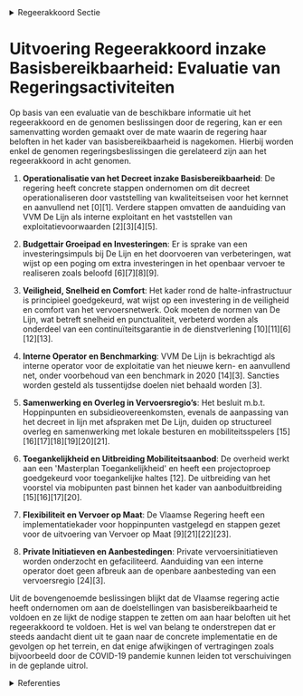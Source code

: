 

<details>
        <summary>Regeerakkoord Sectie </summary>
        <p>1.4 Basisbereikbaarheid We operationaliseren het decreet betreffende de basisbereikbaarheid. Hierbij wordt ingezet op elke vervoerslaag (spoorweg, kern- en aanvullend net en vervoer op maat) en de overstapmogelijkheden tussen deze lagen. We versnellen de modal shift met een budgettair groeipad: extra investeringen gecombineerd met toenemende exploitatiemid-delen moeten leiden tot hoog kwalitatief (extra) aanbod. We maken de alternatieven voor de wagen aantrekkelijker door te investeren in hun veiligheid, snelheid en comfort. In de vervoersregio’s overleggen de diverse mobiliteitsspelers (De Lijn, departement MOW, AWV, De Vlaamse Waterweg, NMBS, Infrabel… ) op structurele basis met de lokale besturen, onder regie van het departement MOW. Zo kan er beter worden ingespeeld op de (lokale) vraag en wordt het combimobiliteitsbeleid mee van onderen uit aangestuurd. De vervoerregio’s hebben beslis-singsrecht omtrent het aanvullend net en het vervoer op maat en geven advies inzake het kernnet dat in handen blijft van de Vlaamse overheid. De Lijn is in de vorige legislatuur hervormd tot een slankere vervoersorganisatie met een verhoogde kostendekkingsgraad. Sowieso blijft De Lijn verder een hogere kostendekkingsgraad realiseren en blijft kostenefficiëntie een perma-nente drijfveer. Anderzijds blijft De Lijn, mits het succesvol doorstaan van een benchmark in 2020, ook de interne operator in Vlaanderen voor de exploitatie van het nieuwe vraaggestuurde kern- en aanvullend net. In de tweede helft van deze regeerperiode zal er in 1 vervoersregio een piloot-project worden opgezet om daar via tendering een operator voor het vraaggestuurde kern- en aanvullend net aan te duiden binnen die vervoers-regio. We onderzoeken tevens hoe we de drem-pels in de regelgeving kunnen wegwerken voor private vervoersinitiatieven. De focus ligt nu op een betere dienstverlening, vooral inzake commerciële snelheid en stiptheid, en een verhoging van aanbod en comfort. We vertrekken hierbij vanuit de huidige en toekom-stige effectieve vervoersvragen op het terrein. Een betere dienstverlening betekent ook een zekere dienstverlening. Daarom zetten we een stap verder op het vlak van een gegarandeerde dienstverlening. De regering zal De Lijn opdragen om - na overleg met sociale partners – verdere stappen te zetten m.b.t. het aanbieden van gegarandeerde dienstverlening. Bij gebreke aan resultaten binnen de termijn van zes maanden, zal de regering het initiatief nemen om voormelde doelstelling alsnog te realiseren. De Lijn zorgt tevens voor een uniform systeem voor de afhan-deling van verkeersboetes van chauffeurs in de plaats van de huidige verschillen per provincie. Het vervoer op maat wordt uitgebouwd door de vervoerregio’s met ondersteuning door het depar-tement MOW. De Vlaamse regering zal daarvoor gebiedsdekkend extra middelen voorzien voor heel Vlaanderen. Deze worden geobjectiveerd vastgelegd en verdeeld tussen de verschillende vervoersregio’s. We bieden zowel open gebruikers als bijzondere doelgroepen de beste garantie voor een kostenef-ficiënt antwoord op lokale vervoernoden. Er bestaan al heel wat initiatieven van lokaal vraagafhankelijk vervoer, zoals de belbussen, leerlingen- en ander doelgroepenvervoer. Dit aanbod wordt in de toekomst mee geïntegreerd in het Vervoer op Maat, waardoor er voor iedereen een grotere flexibiliteit en meer op de vraag aangepast aanbod ontstaat. Taxibedrijven kunnen bvb perfect mee participeren in gehandicapten vervoer. De garanties vervat in het compensatie-decreet en het decreet inzake leerlingenvervoer blijven uiteraard overeind. Tegelijkertijd stimuleren we eveneens het privaat collectief vervoer door busbanen ook open te stellen voor private bussen en taxi’s en door groen licht te geven voor private busverbindingen. We verruimen het aanbod met snelle, inter-stede-lijke lijnen, maximaal op vrije busbanen. De Vlaamse regering kan een vergunning weigeren als ze besluit dat het vervoer de levensvatbaarheid van vergelijkbaar vervoer op de directe verbin-dingen in kwestie, waarvoor reeds een openbare dienstencontract is afgesloten, ernstig in het gedrang kan brengen We bieden de eindgebruikers een maximaal vervoersaanbod en eenvoudig gebruik ervan aan door middel van een doorgedreven tarief- en ticketintegratie per vervoerregio - en waar moge-lijk ruimer - en Mobility-as-a-service oplossingen. We betrekken hierbij zo veel mogelijk betrokken vervoers- en Mobility-as-a-Service-aanbieders. Mobility-as-a-Service-initiatieven worden onder-steund, onder andere door regelgeving in verband met openstellen van data, aangepaste tariefstruc-turen van onze (openbare) vervoersbedrijven en het werken aan een gestandaardiseerde uitwisse-ling van informatie via een centraal IT-platform, beheerd door het departement MOW. Concreet moet het mogelijk zijn om je volledige verplaat-sing te maken met één vervoerbewijs of via één platform, ongeacht het aantal modi of het aantal verschillende aanbieders van vervoer of deelsys-temen die gebruikt worden bij de verplaatsing. We versterken ook de investeringsimpuls bij De Lijn van de afgelopen jaren. Het meerjarig inves-teringsprogramma rond het vernieuwen van de tramsporen en de vergroening van het rollend materieel wordt integraal uitgevoerd. Ten laatste in 2025 worden de stadskernen enkel nog emissie-vrij bediend. Ten laatste vóór 2035 rijden alle bussen in heel Vlaanderen emissievrij. Ook de (private) onderaannemers van De Lijn worden hier maximaal bij betrokken. De Lijn moet verder uitgroeien tot een voorloper en zelfs voorbeeld inzake modern, hoogwaardig en betrouwbaar openbaar vervoer. De focus ligt op de operatio-nele dienstverlening ten dienste van de eindge-bruiker. Taken die niet tot deze focus behoren, worden afgestoten. Dit betekent ook het valori-seren van overbodige vaste activa. De mogelijk-heid tot deconsolidatie van De Lijn wordt nadruk-kelijk onderzocht. Het opereren buiten de consolidatiekring laat creatieve(re) investeringsim-pulsen toe. Het is evenwel de vaste intentie van de Vlaamse regering om haar meerderheidsaandeel-houderspositie te behouden. We maken de beheersovereenkomst met De Lijn nog meer prestatiegericht en dus op basis van meetbare, ambitieuze prestatie-indicatoren. Het geautomatiseerde registratiesysteem wordt sowieso in 2020 op punt gesteld. Voor uitbrei-dingsinvesteringen worden op basis van een transparant kostenmodel de noodzakelijke exploitatiemiddelen voorzien. Gezien de vraagge-richtheid leidt elke aanboduitbreiding of -aanpas-sing in beginsel ook tot een verhoging van de kostendekkingsgraad. We integreren zo het aanbod van het openbaar vervoer met deelfiets-systemen. Ter hoogte van mobipunten maken we het mogelijk om vandaag te kiezen voor de fiets, morgen voor de bus, en overmorgen voor een (deel)auto en andere deelsystemen. We integreren alvast het Blue Bike deelfietsenaanbod in het abonnement van De Lijn. De Lijn wil echter niet de monopolist worden in vervoersdeelsystemen. Private spelers worden, in samenspraak met de vervoerregio’s, gefaciliteerd om aan knooppunten allerhande deelsystemen te exploiteren. Basisbereikbaarheid geldt voor iedereen. We zorgen daarom voor een Masterplan toegankelijk-heid met ambitieuze maar haalbare doelstellingen voor het toegankelijk maken van halte-infrastructuur. We breiden het aantal meer mobiele lijnen gevoelig uit waarbij de haltes op gewestwegen versneld toegankelijk worden gemaakt voor personen met een motorische of visuele beperking en waarbij proactief wordt samengewerkt met de lokale besturen om de haltes op hun wegen toegankelijk te maken en hiervoor de nodige incentives te voorzien. Vlaanderen bewaakt en faciliteert de realisatie van de huidige Vlaamse spoorprioriteiten en bereidt zich voor op de volgende stap. Daarnaast zetten we de gesprekken voort met het oog op de realisatie van de 3RX/IJzeren Rijn en de inherente tweede havenontsluiting. </p>
        </details> 

# Uitvoering Regeerakkoord inzake Basisbereikbaarheid: Evaluatie van Regeringsactiviteiten

Op basis van een evaluatie van de beschikbare informatie uit het regeerakkoord en de genomen beslissingen door de regering, kan er een samenvatting worden gemaakt over de mate waarin de regering haar beloften in het kader van basisbereikbaarheid is nagekomen. Hierbij worden enkel de genomen regeringsbeslissingen die gerelateerd zijn aan het regeerakkoord in acht genomen.

1. **Operationalisatie van het Decreet inzake Basisbereikbaarheid**: De regering heeft concrete stappen ondernomen om dit decreet operationaliseren door vaststelling van kwaliteitseisen voor het kernnet en aanvullend net \[0\]\[1\]. Verdere stappen omvatten de aanduiding van VVM De Lijn als interne exploitant en het vaststellen van exploitatievoorwaarden \[2\]\[3\]\[4\]\[5\].

2. **Budgettair Groeipad en Investeringen**: Er is sprake van een investeringsimpuls bij De Lijn en het doorvoeren van verbeteringen, wat wijst op een poging om extra investeringen in het openbaar vervoer te realiseren zoals beloofd \[6\]\[7\]\[8\]\[9\].

3. **Veiligheid, Snelheid en Comfort**: Het kader rond de halte-infrastructuur is principieel goedgekeurd, wat wijst op een investering in de veiligheid en comfort van het vervoersnetwerk. Ook moeten de normen van De Lijn, wat betreft snelheid en punctualiteit, verbeterd worden als onderdeel van een continuïteitsgarantie in de dienstverlening \[10\]\[11\]\[6\]\[12\]\[13\].

4. **Interne Operator en Benchmarking**: VVM De Lijn is bekrachtigd als interne operator voor de exploitatie van het nieuwe kern- en aanvullend net, onder voorbehoud van een benchmark in 2020 \[14\]\[3\]. Sancties worden gesteld als tussentijdse doelen niet behaald worden \[3\].

5. **Samenwerking en Overleg in Vervoersregio’s**: Het besluit m.b.t. Hoppinpunten en subsidieovereenkomsten, evenals de aanpassing van het decreet in lijn met afspraken met De Lijn, duiden op structureel overleg en samenwerking met lokale besturen en mobiliteitsspelers \[15\]\[16\]\[17\]\[18\]\[19\]\[20\]\[21\].

6. **Toegankelijkheid en Uitbreiding Mobiliteitsaanbod**: De overheid werkt aan een 'Masterplan Toegankelijkheid' en heeft een projectoproep goedgekeurd voor toegankelijke haltes \[12\]. De uitbreiding van het voorstel via mobipunten past binnen het kader van aanboduitbreiding \[15\]\[16\]\[17\]\[20\].

7. **Flexibiliteit en Vervoer op Maat**: De Vlaamse Regering heeft een implementatiekader voor hoppinpunten vastgelegd en stappen gezet voor de uitvoering van Vervoer op Maat \[9\]\[21\]\[22\]\[23\].

8. **Private Initiatieven en Aanbestedingen**: Private vervoersinitiatieven worden onderzocht en gefaciliteerd. Aanduiding van een interne operator doet geen afbreuk aan de openbare aanbesteding van een vervoersregio \[24\]\[3\].

Uit de bovengenoemde beslissingen blijkt dat de Vlaamse regering actie heeft ondernomen om aan de doelstellingen van basisbereikbaarheid te voldoen en ze lijkt de nodige stappen te zetten om aan haar beloften uit het regeerakkoord te voldoen. Het is wel van belang te onderstrepen dat er steeds aandacht dient uit te gaan naar de concrete implementatie en de gevolgen op het terrein, en dat enige afwijkingen of vertragingen zoals bijvoorbeeld door de COVID-19 pandemie kunnen leiden tot verschuivingen in de geplande uitrol.

<details>
        <summary> Referenties</summary>
        **[\[0\]](http://themis.vlaanderen.be/id/resource/ab28c210-4927-11ec-94bb-99a9d1e168fe)** : **(2020-09-04)** Decreet basisbereikbaarheid: kwaliteitseisen kernnet en aanvullend net, en streefwaarden wegbeheerders over doorstroming openbaar vervoer Voorontwerp van besluit van de Vlaamse Regering tot bepaling v... 

**[\[1\]](http://themis.vlaanderen.be/id/resource/5827de10-4928-11ec-94bb-99a9d1e168fe)** : **(2020-07-10)** Decreet basisbereikbaarheid: kwaliteitseisen kernnet en aanvullend net Voorontwerp van besluit van de Vlaamse Regering tot bepaling van de kwaliteitseisen voor het kernnet en het aanvullend net  In he... 

**[\[2\]](http://themis.vlaanderen.be/id/nieuwsbrief-info/60ED7A56364ED9000800147A)** : **(2021-07-16)** Exploitatie kernnet en aanvullend net openbaar vervoer Voorontwerp van besluit van de Vlaamse Regering over de exploitatie van het kernnet en aanvullend net  De Vlaamse Regering hecht haar principiële... 

**[\[3\]](http://themis.vlaanderen.be/id/resource/2697a4e0-4926-11ec-94bb-99a9d1e168fe)** : **(2020-12-11)** Basisbereikbaarheid: aanduiding van de VVM De Lijn als interne operator voor het kern- en aanvullend net   Om op 1 januari 2022 met de basisbereikbaarheid van start te kunnen gaan, moet er een operato... 

**[\[4\]](http://themis.vlaanderen.be/id/nieuwsbrief-info/61B8B83C364ED900090015BA)** : **(2021-12-17)** Exploitatie kernnet en aanvullend net openbaar vervoer: voorwaarden A. Ontwerpbesluit van de Vlaamse Regering over de exploitatie van het kernnet en het aanvullend net B. Ontwerpbesluit van de Vlaamse... 

**[\[5\]](http://themis.vlaanderen.be/id/resource/a03429f0-492a-11ec-94bb-99a9d1e168fe)** : **(2020-02-21)** Benchmark VVM De Lijn Voorontwerp van besluit van de Vlaamse Regering tot uitvoering van artikel 34, §1, derde lid van het decreet van 26 april 2019 betreffende de basisbereikbaarheid  Volgens de Euro... 

**[\[6\]](http://themis.vlaanderen.be/id/nieuwsbrief-info/627B7E591C4A193816C310A0)** : **(2022-05-13)** Vereisten en beheer voor haltes openbaar personenvervoer over de weg en over het spoor Ontwerpbesluit van de Vlaamse Regering over haltes en halte-infrastructuur  Na advies van de Raad van State keurt... 

**[\[7\]](http://themis.vlaanderen.be/id/nieuwsbrief-info/61F167FAD5F0FAFA87AFA599)** : **(2022-01-28)** Mobiliteitsmonitoring en voortgangsrapportage basisbereikbaarheid Voorontwerp van besluit van de Vlaamse Regering ter uitvoering van het decreet van 26 april 2019 betreffende de basisbereikbaarheid, w... 

**[\[8\]](http://themis.vlaanderen.be/id/nieuwsbrief-info/627B7ED21C4A193816C310A2)** : **(2022-05-13)** Mobiliteitsmonitoring en voortgangsrapportage basisbereikbaarheid Ontwerpbesluit van de Vlaamse Regering ter uitvoering van het decreet van 26 april 2019 betreffende de basisbereikbaarheid, wat betref... 

**[\[9\]](http://themis.vlaanderen.be/id/nieuwsbericht/649BE8AE2D77B42474D4E91F)** : **(2023-06-30)** Uitvoering vervoer op maat: subsidieovereenkomsten Ontwerp van subsidieovereenkomst met betrekking tot de uitvoering van Vervoer op maat  De onderste vervoerslaag in het kader van de Basisbereikbaarhe... 

**[\[10\]](http://themis.vlaanderen.be/id/nieuwsbrief-info/60ED60E8364ED90008001432)** : **(2021-07-16)** Vereisten en beheer voor haltes openbaar personenvervoer over de weg en over het spoor Voorontwerp van besluit van de Vlaamse Regering over haltes en halte- infrastructuur  De Vlaamse Regering keurt p... 

**[\[11\]](http://themis.vlaanderen.be/id/nieuwsbrief-info/6166A2CC364ED90009000498)** : **(2021-10-15)** Vereisten en beheer voor haltes openbaar personenvervoer over de weg en over het spoor Voorontwerp van besluit van de Vlaamse Regering over haltes en halte- infrastructuur  Na advies van de MORA keurt... 

**[\[12\]](http://themis.vlaanderen.be/id/resource/5e34c650-4924-11ec-94bb-99a9d1e168fe)** : **(2021-04-02)** Projectoproep ‘Masterplan Toegankelijke haltes’   Voor de opstart van het Masterplan Toegankelijkheid  in 2021 wordt een oproep gelanceerd om de bus-  en tramhaltes van het kernnet en het aanvullend n... 

**[\[13\]](http://themis.vlaanderen.be/id/nieuwsbrief-info/61B891DE364ED90009001585)** : **(2021-12-17)** Decreet Verkeersveiligheid van weginfrastructuur: uitbreiding toepassingsgebied Ontwerpbesluit van de Vlaamse Regering tot wijziging van het besluit van de Vlaamse Regering van 3 februari 2012 houdend... 

**[\[14\]](http://themis.vlaanderen.be/id/resource/43d44950-492b-11ec-94bb-99a9d1e168fe)** : **(2019-12-20)** Benchmark VVM De Lijn Voorontwerp van besluit van de Vlaamse Regering tot uitvoering van artikel 34, §1, derde lid van het decreet van 26 april 2019 betreffende de basisbereikbaarheid  Volgens de Euro... 

**[\[15\]](http://themis.vlaanderen.be/id/nieuwsbrief-info/60ED6017364ED90008001431)** : **(2021-07-16)** Implementatiekader hoppinpunten of mobiliteitsknooppunten Voorontwerp van besluit van de Vlaamse Regering over de Hoppinpunten en tot wijziging van het besluit van de Vlaamse Regering van 25 januari 2... 

**[\[16\]](http://themis.vlaanderen.be/id/nieuwsbrief-info/6194C9B7364ED90008000174)** : **(2021-11-19)** Implementatiekader hoppinpunten of mobiliteitsknooppunten Voorontwerp van besluit van de Vlaamse Regering over de Hoppinpunten en tot wijziging van het besluit van de Vlaamse Regering van 25 januari 2... 

**[\[17\]](http://themis.vlaanderen.be/id/resource/915df990-4927-11ec-94bb-99a9d1e168fe)** : **(2020-09-11)** Regelgevend kader Mobipunten Voorontwerp van besluit van de Vlaamse Regering betreffende de mobipunten en tot wijziging van het besluit van de Vlaamse Regering van 25 januari 2013 tot bepaling van de ... 

**[\[18\]](http://themis.vlaanderen.be/id/resource/d862f980-4927-11ec-94bb-99a9d1e168fe)** : **(2020-07-17)** Regelgevend kader Mobipunten Voorontwerp van besluit van de Vlaamse Regering betreffende de mobipunten en tot wijziging van het besluit van de Vlaamse Regering van 25 januari 2013 tot bepaling van de ... 

**[\[19\]](http://themis.vlaanderen.be/id/nieuwsbericht/6423E5E08A5434FEB56570FE)** : **(2023-03-31)** Addendum Openbaredienstencontract VVM De Lijn 2023-2027 Ontwerp van addendum I aan het Openbaredienstencontract afgesloten tussen De Vlaamse Regering en De Lijn op 1 juli 2022  Op 1 juli 2022 werd het... 

**[\[20\]](http://themis.vlaanderen.be/id/nieuwsbrief-info/6202966DD5F0FAFA87AFAD58)** : **(2022-02-11)** Implementatiekader hoppinpunten of mobiliteitsknooppunten Ontwerpbesluit van de Vlaamse Regering over de Hoppinpunten en tot wijziging van het besluit van de Vlaamse Regering van 25 januari 2013 tot b... 

**[\[21\]](http://themis.vlaanderen.be/id/nieuwsbrief-info/61AF33A9364ED9000900061E)** : **(2021-12-10)** Verlenging overeenkomst VVSG over Gemeentelijk Ondersteuningsplatform Vervoerregiowerking 2022-2025 Ontwerp van overeenkomst tussen Vlaamse overheid en de Vereniging van Vlaamse Steden en Gemeenten ov... 

**[\[22\]](http://themis.vlaanderen.be/id/nieuwsbrief-info/616FD499364ED9000800020A)** : **(2021-10-22)** Verlenging openbaredienstverplichting vervoer van personen met een handicap of een ernstig beperkte mobiliteit Voorontwerp van besluit van de Vlaamse Regering tot wijziging van het besluit van de Vlaa... 

**[\[23\]](http://themis.vlaanderen.be/id/nieuwsbrief-info/61B86ABA364ED9000900133D)** : **(2021-12-17)** Verlenging openbaredienstverplichting vervoer van personen met een handicap of een ernstig beperkte mobiliteit Ontwerpbesluit van de Vlaamse Regering tot wijziging van het besluit van de Vlaamse Reger... 

**[\[24\]]** : **(2020-06-12)** Verdeling over de verschillende vervoersregio’s van de bijkomende middelen voor de vervoerslaag Vervoer op Maat bij Basisbereikbaarheid 
        </details> 

